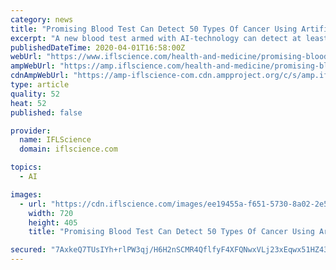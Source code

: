 ```yaml
---
category: news
title: "Promising Blood Test Can Detect 50 Types Of Cancer Using Artificial Intelligence"
excerpt: "A new blood test armed with AI-technology can detect at least 50 different types of cancer, often before any signs or symptoms appear. It can even identify the specific type of cancer a patient might have. While there’s still further fine-tuning to do, independent experts in the field have heralded the results of the new research as ..."
publishedDateTime: 2020-04-01T16:58:00Z
webUrl: "https://www.iflscience.com/health-and-medicine/promising-blood-test-can-detect-50-types-of-cancer-using-artificial-intelligence/"
ampWebUrl: "https://amp.iflscience.com/health-and-medicine/promising-blood-test-can-detect-50-types-of-cancer-using-artificial-intelligence/"
cdnAmpWebUrl: "https://amp-iflscience-com.cdn.ampproject.org/c/s/amp.iflscience.com/health-and-medicine/promising-blood-test-can-detect-50-types-of-cancer-using-artificial-intelligence/"
type: article
quality: 52
heat: 52
published: false

provider:
  name: IFLScience
  domain: iflscience.com

topics:
  - AI

images:
  - url: "https://cdn.iflscience.com/images/ee19455a-f651-5730-8a02-2e51bcceeb9e/default-1585750569-cover-image.jpg"
    width: 720
    height: 405
    title: "Promising Blood Test Can Detect 50 Types Of Cancer Using Artificial Intelligence"

secured: "7AxkeQ7TUsIYh+rlPW3qj/H6H2nSCMR4QflfyF4XFQNwxVLj23xEqwx51HZ43S0R+XcCZeuCsXrg+ClKOwleDooBzLJPNxFwff4CYW+8ti6l/70zKTtYSyPwPGJjRO2Vj1q47OPpjkwMymcNLJgrVJ58lZ399jZod7p3HeKe5UEzXUbmS404k8vL8cxi5hBBWXAivo06sJqrVnVqDOd21BLTw9j9sABmuT/tmjQLN0oP1B0ltH71wN5S+1h5TSNYtdXcVM64vc57Awp4MgQr1EpZxhdLaTodW/FN3jH7z0w9oxPnQiC1md5aD0gcpzBh;2aT3ek7kbTLrWaq/ruWXtQ=="
---
```


